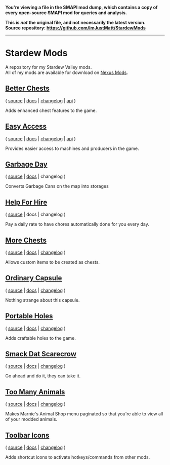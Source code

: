 **You're viewing a file in the SMAPI mod dump, which contains a copy of every open-source SMAPI mod
for queries and analysis.**

**This is _not_ the original file, and not necessarily the latest version.**  
**Source repository: https://github.com/ImJustMatt/StardewMods**

----

# Stardew Mods

A repository for my Stardew Valley mods.  
All of my mods are available for download on [Nexus Mods](https://www.nexusmods.com/users/1643034?tab=user+files&BH=0).

## [Better Chests](https://www.nexusmods.com/stardewvalley/mods/9791)

( [source](BetterChests)
| [docs](BetterChests/README.md)
| [changelog](BetterChests/CHANGELOG.md)
| [api](Common/Integrations/BetterChests/IBetterChestsApi.cs) )

Adds enhanced chest features to the game.

## [Easy Access](https://www.nexusmods.com/stardewvalley/mods/11002)

( [source](EasyAccess)
| [docs](EasyAccess/README.md)
| [changelog](EasyAccess/CHANGELOG.md)
| [api](Common/Integrations/EasyAccess/IEasyAccessApi.cs) )

Provides easier access to machines and producers in the game.

## [Garbage Day](https://www.nexusmods.com/stardewvalley/mods/8204)

( [source](GarbageDay)
| [docs](GarbageDay/README.md)
| changelog )

Converts Garbage Cans on the map into storages

## [Help For Hire](https://www.nexusmods.com/stardewvalley/mods/5316)

( [source](HelpForHire)
| docs | changelog )

Pay a daily rate to have chores automatically done for you every day.

## [More Chests](https://www.nexusmods.com/stardewvalley/mods/9790)

( [source](MoreChests)
| [docs](MoreChests/README.md)
| [changelog](MoreChests/CHANGELOG.md) )

Allows custom items to be created as chests.

## [Ordinary Capsule](https://www.nexusmods.com/stardewvalley/mods/13489)

( [source](OrdinaryCapsule)
| [docs](OrdinaryCapsule/README.md)
| [changelog](OrdinaryCapsule/CHANGELOG.md) )

Nothing strange about this capsule.

## [Portable Holes](https://www.nexusmods.com/stardewvalley/mods/13471)

( [source](PortableHoles)
| [docs](PortableHoles/README.md)
| [changelog](PortableHoles/CHANGELOG.md) )

Adds craftable holes to the game.

## [Smack Dat Scarecrow](https://www.nexusmods.com/stardewvalley/mods/13528)

( [source](SmackDatScarecrow)
| [docs](SmackDatScarecrow/README.md)
| [changelog](SmackDatScarecrow/CHANGELOG.md) )

Go ahead and do it, they can take it.

## [Too Many Animals](https://www.nexusmods.com/stardewvalley/mods/11033)

( [source](TooManyAnimals)
| [docs](TooManyAnimals/README.md)
| [changelog](TooManyAnimals/CHANGELOG.md) )

Makes Marnie's Animal Shop menu paginated so that you're able to view all of your modded animals.

## [Toolbar Icons](https://www.nexusmods.com/stardewvalley/mods/11026)

( [source](ToolbarIcons)
| [docs](ToolbarIcons/README.md)
| [changelog](ToolbarIcons/CHANGELOG.md) )

Adds shortcut icons to activate hotkeys/commands from other mods.